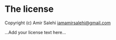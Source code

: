 # The license

Copyright (c) Amir Salehi <iamamirsalehi@gmail.com>

...Add your license text here...